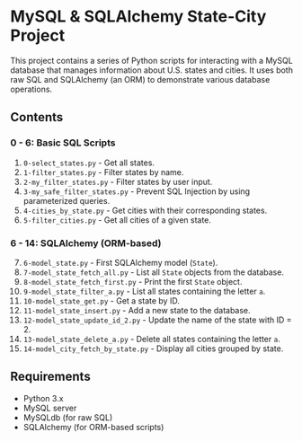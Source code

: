# MySQL & SQLAlchemy State-City Project

This project contains a series of Python scripts for interacting with a MySQL database that manages information about U.S. states and cities. It uses both raw SQL and SQLAlchemy (an ORM) to demonstrate various database operations.

## Contents

### 0 - 6: Basic SQL Scripts
1. `0-select_states.py` - Get all states.
2. `1-filter_states.py` - Filter states by name.
3. `2-my_filter_states.py` - Filter states by user input.
4. `3-my_safe_filter_states.py` - Prevent SQL Injection by using parameterized queries.
5. `4-cities_by_state.py` - Get cities with their corresponding states.
6. `5-filter_cities.py` - Get all cities of a given state.

### 6 - 14: SQLAlchemy (ORM-based)
7. `6-model_state.py` - First SQLAlchemy model (`State`).
8. `7-model_state_fetch_all.py` - List all `State` objects from the database.
9. `8-model_state_fetch_first.py` - Print the first `State` object.
10. `9-model_state_filter_a.py` - List all states containing the letter `a`.
11. `10-model_state_get.py` - Get a state by ID.
12. `11-model_state_insert.py` - Add a new state to the database.
13. `12-model_state_update_id_2.py` - Update the name of the state with ID = 2.
14. `13-model_state_delete_a.py` - Delete all states containing the letter `a`.
15. `14-model_city_fetch_by_state.py` - Display all cities grouped by state.

## Requirements

- Python 3.x
- MySQL server
- MySQLdb (for raw SQL)
- SQLAlchemy (for ORM-based scripts)
